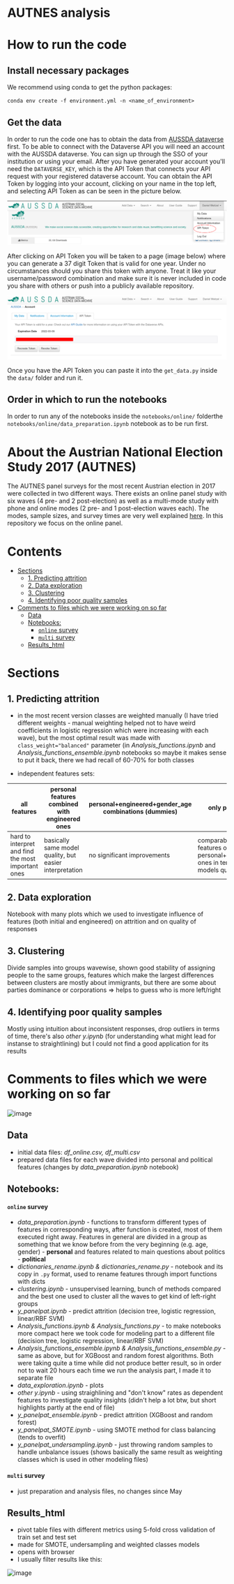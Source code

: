 # AUTNES analysis


# How to run the code

## Install necessary packages

We recommend using conda to get the python packages:
```
conda env create -f environment.yml -n <name_of_environment>
```


## Get the data
In order to run the code one has to obtain the data from [AUSSDA dataverse](https://data.aussda.at/) first.
To be able to connect with the Dataverse API you will need an account with the AUSSDA dataverse. You can sign up through the SSO of your institution or using your email. After you have generated your account you'll need the `DATAVERSE_KEY`, which is the API Token that connects your API request with your registered dataverse account. You can obtain the API Token by logging into your account, clicking on your name in the top left, and selecting API Token as can be seen in the picture below.

![Finding API Token](README_utils/api1.png)

After clicking on API Token you will be taken to a page (image below) where you can generate a 37 digit Token that is valid for one year. Under no circumstances should you share this token with anyone. Treat it like your username/password combination and make sure it is never included in code you share with others or push into a publicly available repository.

![Generating API Token](README_utils/api2.png)

Once you have the API Token you can paste it into the `get_data.py` inside the `data/` folder and run it.

## Order in which to run the notebooks

In order to run any of the notebooks inside the `notebooks/online/` folderthe `notebooks/online/data_preparation.ipynb` notebook as to be run first.


# About the Austrian National Election Study 2017 (AUTNES)

The AUTNES panel surveys for the most recent Austrian election in 2017 were collected in two different ways. There exists an online panel study with six waves (4 pre- and 2 post-election) as well as a multi-mode study with phone and online modes (2 pre- and 1 post-election waves each). The modes, sample sizes, and survey times are very well explained [here](https://autnes.at/en/autnes-data/general-election-2017/). In this repository we focus on the online panel.


# Contents
- [Sections](#sections)
  * [1. Predicting attrition](#1-predicting-attrition)
  * [2. Data exploration](#2-data-exploration)
  * [3. Clustering](#3-clustering)
  * [4. Identifying poor quality samples](#4-identifying-poor-quality-samples)
- [Comments to files which we were working on so far](#comments-to-files-which-we-were-working-on-so-far)
  * [Data](#data)
  * [Notebooks:](#notebooks)
      - [`online` survey](#-online--survey)
      - [`multi` survey](#-multi--survey)
  * [Results_html](#results-html)

# Sections
## 1. Predicting attrition
- in the most recent version classes are weighted manually (I have tried different weights - manual weighting helped not to have weird coefficients in logistic regression which were increasing with each wave), but the most optimal result was made with `class_weight="balanced"` parameter (in *Analysis_functions.ipynb* and *Analysis_functions_ensemble.ipynb* notebooks so maybe it makes sense to put it back, there we had recall of 60-70% for both classes

- independent features sets:

| all features | personal features combined with engineered ones | personal+engineered+gender_age combinations (dummies) | only personal
| --- | --- | --- | --- |
| hard to interpret and find the most important ones | basically same model quality, but easier interpretation | no significant improvements | comparable with all features or personal+engineered ones in terms of models quality

## 2. Data exploration
Notebook with many plots which we used to investigate influence of features (both initial and engineered) on attrition and on quality of responses 
## 3. Clustering 
Divide samples into groups wavewise, shown good stability of assigning people to the same groups, features which make the largest differences between clusters are mostly about immigrants, but there are some about parties dominance or corporations => helps to guess who is more left/right 
## 4. Identifying poor quality samples 
Mostly using intuition about inconsistent responses, drop outliers in terms of time, there's also *other y.ipynb* (for understanding what might lead for instanse to straightlining) but I could not find a good application for its results


# Comments to files which we were working on so far
![image](https://stfalcon.com/uploads/images/55c8bcff18b94.png)

## Data
- initial data files: *df_online.csv, df_multi.csv*
- prepared data files for each wave divided into personal and political features (changes by *data_preparation.ipynb* notebook)
## Notebooks:

#### `online` survey
- *data_preparation.ipynb* - functions to transform different types of features in corresponding ways, after function is created, most of them executed right away. Features in general are divided in a group as something that we know before from the very beginning (e.g. age, gender) - **personal** and features related to main questions about politics - **political**
- *dictionaries_rename.ipynb & dictionaries_rename.py* - notebook and its copy in `.py` format, used to rename features through import functions with dicts
- *clustering.ipynb* - unsupervised learning, bunch of methods compared and the best one used to cluster all the waves to get kind of left-right groups
- *y_panelpat.ipynb* - predict attrition (decision tree, logistic regression, linear/RBF SVM)
- *Analysis_functions.ipynb & Analysis_functions.py* - to make notebooks more compact here we took code for modeling part to a different file (decision tree, logistic regression, linear/RBF SVM)
- *Analysis_functions_ensemble.ipynb & Analysis_functions_ensemble.py* - same as above, but for XGBoost and random forest algorithms. Both were taking quite a time while did not produce better result, so in order not to wait 20 hours each time we run the analysis part, I made it to separate file
- *data_exploration.ipynb* - plots 
- *other y.ipynb* - using straighlining and "don't know" rates as dependent features to investigate quality insights (didn't help a lot btw, but short highlights partly at the end of file)
- *y_panelpat_ensemble.ipynb* - predict attrition (XGBoost and random forest)
- *y_panelpat_SMOTE.ipynb* - using SMOTE method for class balancing (tends to overfit)
- *y_panelpat_undersampling.ipynb* - just throwing random samples to handle unbalance issues (shows basically the same result as weighting classes which is used in other modeling files) 

#### `multi` survey
- just preparation and analysis files, no changes since May
## Results_html
- pivot table files with different metrics using 5-fold cross validation of train set and test set
- made for SMOTE, undersampling and weighted classes models
- opens with browser
- I usually filter results like this:

![image](https://user-images.githubusercontent.com/63416394/124841121-36f3ca80-df95-11eb-94f0-daf2d6238834.png)
